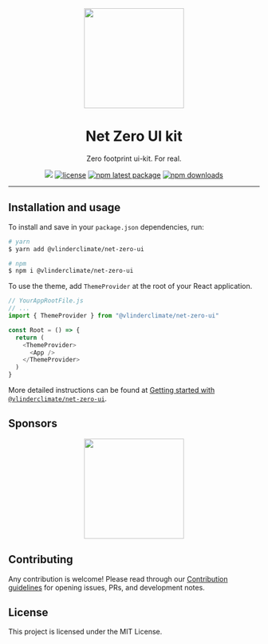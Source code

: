 <div align="center">
<img src="https://storage.yandexcloud.net/static.vlinderstorage.com/Telegram_VlinderTech.png" width=200 />
 </div>
<h1 align="center">Net Zero UI kit</h1>

<div align="center">

Zero footprint ui-kit. For real.

[![](https://img.shields.io/badge/-Storybook-ff4785?logo=Storybook&logoColor=white&style=flat-square)](https://vlinderclimate.github.io/net-zero-ui/)
[![license](https://img.shields.io/badge/license-MIT-blue.svg)](https://github.com/vlinderclimate/net-zero-ui/blob/main/LICENSE.md)
[![npm latest package](https://img.shields.io/npm/v/@vlinderclimate/net-zero-ui/latest.svg)](https://www.npmjs.com/package/@vlinderclimate/net-zero-ui)
[![npm downloads](https://img.shields.io/npm/dm/@vlinderclimate/net-zero-ui.svg)](https://www.npmjs.com/package/@vlinderclimate/net-zero-ui)

</div>

---

## Installation and usage

To install and save in your `package.json` dependencies, run:

```bash
# yarn
$ yarn add @vlinderclimate/net-zero-ui

# npm
$ npm i @vlinderclimate/net-zero-ui
```

To use the theme, add `ThemeProvider` at the root of your React application.

```js
// YourAppRootFile.js
// ...
import { ThemeProvider } from "@vlinderclimate/net-zero-ui"

const Root = () => {
  return (
    <ThemeProvider>
      <App />
    </ThemeProvider>
  )
}
```

More detailed instructions can be found at [Getting started with `@vlinderclimate/net-zero-ui`](/docs/getting-started.md).

## Sponsors
<div align="center">
<a href="https://vlinderclimate.com"><img src="https://storage.yandexcloud.net/static.vlinderstorage.com/logo-sign.png" width=200 /></a>
</div>

## Contributing

Any contribution is welcome! Please read through our [Contribution guidelines](/docs/contribution-guidelines.md) for opening issues, PRs, and development notes.

## License

This project is licensed under the MIT License.
